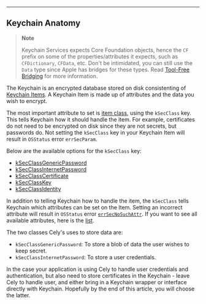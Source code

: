 
---

## Keychain Anatomy

<!--
Diagram of: Keychain database full of Keychain Items
-->

> **Note**
>
> Keychain Services expects Core Foundation objects, hence the `CF` prefix on some of the properties/attributes it expects, such as `CFDictionary`, `CFData`, etc. Don't be intimidated, you can still use the `Data` type since Apple has bridges for these types. Read [Tool-Free Bridging](https://developer.apple.com/library/archive/documentation/General/Conceptual/CocoaEncyclopedia/Toll-FreeBridgin/Toll-FreeBridgin.html) for more information.


The Keychain is an encrypted database stored on disk consistenting of [Keychain Items](https://developer.apple.com/documentation/security/keychain_services/keychain_items). A Keychain Item is made up of attributes and the data you wish to encrypt.

<!--
Diagram of: Keychain Item full of attributes
-->

The most important attribute to set is [item class](https://developer.apple.com/documentation/security/keychain_services/keychain_items/item_class_keys_and_values), using the `kSecClass` key. This tells Keychain how it should handle the item. For example, certificates do not need to be encrypted on disk since they are not secrets, but passwords do. Not setting the `kSecClass` key in your Keychain Item will result in `OSStatus` error `errSecParam`.

 Below are the available options for the `kSecClass` key:

- [kSecClassGenericPassword](https://developer.apple.com/documentation/security/ksecclassgenericpassword)
- [kSecClassInternetPassword](https://developer.apple.com/documentation/security/ksecclassinternetpassword)
- [kSecClassCertificate](https://developer.apple.com/documentation/security/ksecclasscertificate)
- [kSecClassKey](https://developer.apple.com/documentation/security/ksecclasskey)
- [kSecClassIdentity](https://developer.apple.com/documentation/security/ksecclassidentity)

In addition to telling Keychain how to handle the item, the `kSecClass` tells Keychain which attributes can be set on the Item. Setting an incorrect attribute will result in `OSStatus` error [`errSecNoSuchAttr`](./#errsecnosuchattr). If you want to see all available attributes, here is the [list](https://developer.apple.com/documentation/security/keychain_services/keychain_items/item_attribute_keys_and_values).

The two classes Cely's uses to store data are:

- `kSecClassGenericPassword`: To store a blob of data the user wishes to keep secret.
- `kSecClassInternetPassword`: To store a user credentials.

In the case your application is using Cely to handle user credentials and authentication, but also need to store certificates in the Keychain - leave Cely to handle user, and either bring in a Keychain wrapper or interface directly with Keychain. Hopefully by the end of this article, you will choose the latter.
